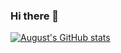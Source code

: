 ### Hi there 👋

[![August's GitHub stats](https://github-readme-stats.vercel.app/api?username=zou-weidong)](https://github.com/zou-weidong)
